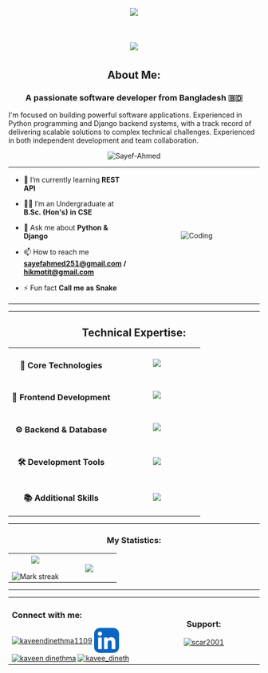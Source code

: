 <p align="center" ><img  src = "https://github.com/7oSkaaa/7oSkaaa/blob/main/Images/about_me.gif?raw=true" width = 100px></p>
<h1 align="center">
    <img src="https://readme-typing-svg.herokuapp.com/?font=Righteous&size=35&center=true&vCenter=true&width=500&height=70&duration=4000&lines=Hi+There!+👋;+I'm+Al+Jabir!;" />
</h1>

<h2 align="center"> About Me: </h2>
<h3 align="center">A passionate software developer from Bangladesh 🇧🇩</h3>

I'm focused on building powerful software applications. Experienced in Python programming and Django backend systems, with a track record of delivering scalable solutions to complex technical challenges. Experienced in both independent development and team collaboration.

<p align="center"> <img src="https://komarev.com/ghpvc/?username=Sayef-Ahmed&label=Profile%20views&color=0e75b6&style=flat" alt="Sayef-Ahmed" /> </p>

<table align="center">
<tr border="none">
<td width="50%" align="left">
  
- 🌱 I’m currently learning **REST API**

- 🧑‍🎓 I’m an Undergraduate at **B.Sc. (Hon's) in CSE**

- 💬 Ask me about **Python & Django**

- 📫 How to reach me **sayefahmed251@gmail.com / hikmotit@gmail.com**
  
- ⚡ Fun fact **Call me as Snake**

</td>
<td width="50%" align="center">

  <img align="center" alt="Coding" width="450" src="https://repository-images.githubusercontent.com/588181932/e36ec678-7984-4cdd-8e4c-a3932772ff8e">

  
  </td>
</tr>
</table>

---

<h2 align="center">Technical Expertise:</h2>
<table align="center">
<tr border="none">
<td width="55%" align="left">
<h3 align="center">🔧 Core Technologies</h3>
</td>
<td width="45%" align="center">
<img src="https://skillicons.dev/icons?i=c,python,javascript" height=40 /><br>
</td>
</tr>

<tr border="none">
<td width="55%" align="left">
<h3 align="center">🎨 Frontend Development</h3>
</td>
<td width="45%" align="center">
<img src="https://skillicons.dev/icons?i=html,css,bootstrap" height=40 /><br>
</td>
</tr>

<tr border="none">
<td width="55%" align="left">
<h3 align="center">⚙️ Backend & Database</h3>
</td>
<td width="45%" align="center">
<img src="https://skillicons.dev/icons?i=django,flask,wordpress,mysql,mongodb" height=40 /><br>
</td>
</tr>

<tr border="none">
<td width="55%" align="left">
<h3 align="center">🛠️ Development Tools</h3>
</td>
<td width="45%" align="center">
<img src="https://skillicons.dev/icons?i=vscode,git" height=40 /><br>
</td>
</tr>

<tr border="none">
<td width="55%" align="left">
<h3 align="center">📚 Additional Skills</h3>
</td>
<td width="45%" align="center">
<img src="https://skillicons.dev/icons?i=github,git,flask,wordpress" height=40 /><br>
</td>
</tr>

</table>

---

<h3 align="center">My Statistics:</h3>
<table align="center">
<tr border="none">
<td width="50%" align="center">
  
  <img  align="center"  src="https://github-readme-stats.vercel.app/api?username=Sayef-Ahmed&theme=dark&show_icons=true&count_private=true" />
  <br></br>
  <img  title="🔥 Get streak stats for your profile at git.io/streak-stats" alt="Mark streak" src="https://github-readme-streak-stats.herokuapp.com/?user=Sayef-Ahmed&theme=dark&hide_border=false" /> 
</td>
<td width="50%" align="center">

  <img  align="center"  src="https://github-readme-stats.anuraghazra1.vercel.app/api/top-langs/?username=Sayef-Ahmed&theme=dark&hide_border=false&no-bg=true&no-frame=true&langs_count=10"/>
  
  </td>
</tr>
</table>

---

<table align="center">
<tr border="none">
<td width="50%" align="left">
  
<h3>Connect with me:</h3>
<a href="https://www.youtube.com/@HikmotProgramming" target="blank"><img align="center" src="https://static-00.iconduck.com/assets.00/youtube-icon-2048x2048-gedp2icy.png" alt="kaveendinethma1109" height="50" width="60" /></a>
<a href="https://www.linkedin.com/in/sayef-ahmed-4449a1185/" target="blank"><img align="center" src="https://github.com/tandpfun/skill-icons/blob/main/icons/LinkedIn.svg" alt="kaveendinethma" height="50" width="50" /></a>
<a href="https://www.facebook.com/sayef.ahmed.127" target="blank"><img align="center" src="https://raw.githubusercontent.com/rahuldkjain/github-profile-readme-generator/master/src/images/icons/Social/facebook.svg" alt="kaveen dinethma" height="50" width="50" /></a>
<a href="https://www.instagram.com/sayef.ahmed.127/" target="blank"><img align="center" src="https://www.edigitalagency.com.au/wp-content/uploads/new-Instagram-icon-png-full-colour.png" alt="kavee_dineth" height="50" width="50" /></a>

</td>

   <td width="40%" align="center">
    <h3 align="center">Support:</h3>
    <p align="center"><a href="https://buymeacoffee.com/sayefahmed"> <img align="center" src="https://cdn.buymeacoffee.com/buttons/v2/default-yellow.png" height="50" width="210" alt="scar2001" /></a></p>
  </td>
  
</tr>
</table>

